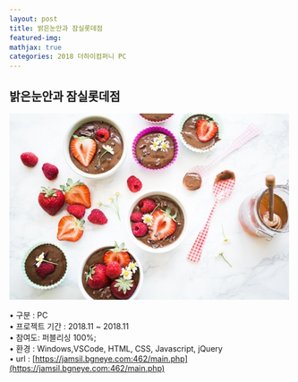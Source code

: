 ```yaml
---
layout: post
title: 밝은눈안과 잠실롯데점
featured-img:
mathjax: true
categories: 2018 더하이컴퍼니 PC
---
```


## 밝은눈안과 잠실롯데점

![00pudding](/images/00pudding.jpg)  

• 구분 : PC  
• 프로젝트 기간 : 2018.11 ~ 2018.11  
• 참여도: 퍼블리싱 100%;  
• 환경 : Windows,VSCode, HTML, CSS, Javascript, jQuery  
• url : [https://jamsil.bgneye.com:462/main.php](https://jamsil.bgneye.com:462/main.php)  

